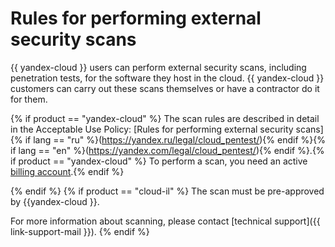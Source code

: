 # Rules for performing external security scans

{{ yandex-cloud }} users can perform external security scans, including penetration tests, for the software they host in the cloud. {{ yandex-cloud }} customers can carry out these scans themselves or have a contractor do it for them.

{% if product == "yandex-cloud" %}
The scan rules are described in detail in the Acceptable Use Policy: [Rules for performing external security scans]{% if lang == "ru" %}(https://yandex.ru/legal/cloud_pentest/){% endif %}{% if lang == "en" %}(https://yandex.com/legal/cloud_pentest/){% endif %}.{% if product == "yandex-cloud" %} To perform a scan, you need an active [billing account](../../billing/concepts/billing-account.md).{% endif %}

{% endif %}
{% if product == "cloud-il" %}
The scan must be pre-approved by {{yandex-cloud }}.

For more information about scanning, please contact [technical support]({{ link-support-mail }}).
{% endif %}